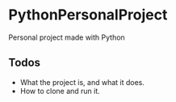 # PythonPersonalProject
Personal project made with Python

## Todos
- What the project is, and what it does.
- How to clone and run it.
